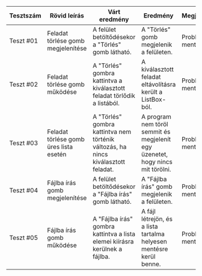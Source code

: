 | Tesztszám | Rövid leírás                     | Várt eredmény                                                                   | Eredmény                                                                       | Megjegyzés                |
|-----------|----------------------------------|---------------------------------------------------------------------------------|--------------------------------------------------------------------------------|---------------------------|
| Teszt #01 | Feladat törlése gomb megjelenítése | A felület betöltődésekor a "Törlés" gomb látható.                             | A "Törlés" gomb megjelenik a felületen.                                       | Probléma mentes.         |
| Teszt #02 | Feladat törlése gomb működése | A "Törlés" gombra kattintva a kiválasztott feladat törlődik a listából.      | A kiválasztott feladat eltávolításra került a ListBox-ból.                   | Probléma mentes.         |
| Teszt #03 | Feladat törlése gomb üres lista esetén | A "Törlés" gombra kattintva nem történik változás, ha nincs kiválasztott feladat. | A program nem töröl semmit és megjelenít egy üzenetet, hogy nincs mit törölni. | Probléma mentes.         |
| Teszt #04 | Fájlba írás gomb megjelenítése | A felület betöltődésekor a "Fájlba írás" gomb látható.                         | A "Fájlba írás" gomb megjelenik a felületen.                                  | Probléma mentes.         |
| Teszt #05 | Fájlba írás gomb működése | A "Fájlba írás" gombra kattintva a lista elemei kiírásra kerülnek a fájlba.  | A fájl létrejön, és a lista tartalma helyesen mentésre kerül benne.           | Probléma mentes.         |
